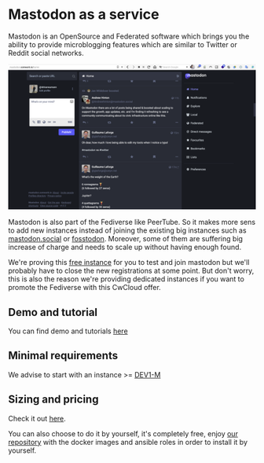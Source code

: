 # Mastodon as a service

Mastodon is an OpenSource and Federated software which brings you the ability to provide microblogging features which are similar to Twitter or Reddit social networks.

![mastodon](./img/mastodon.png)

Mastodon is also part of the Fediverse like PeerTube. So it makes more sens to add new instances instead of joining the existing big instances such as [mastodon.social](https://mastodon.social) or [fosstodon](https://fosstodon.org). Moreover, some of them are suffering big increase of charge and needs to scale up without having enough found.

We're proving this [free instance](https://mastodon.comwork.io) for you to test and join mastodon but we'll probably have to close the new registrations at some point. But don't worry, this is also the reason we're providing dedicated instances if you want to promote the Fediverse with this CwCloud offer.

## Demo and tutorial

You can find demo and tutorials [here](./tutorials/mastodon.md)

## Minimal requirements

We advise to start with an instance >= [DEV1-M](./sizing_pricing.md)

## Sizing and pricing

Check it out [here](./sizing_pricing.md).

You can also choose to do it by yourself, it's completely free, enjoy [our repository](https://gitlab.comwork.io/oss/ansible-iac/mastodon) with the docker images and ansible roles in order to install it by yourself.
